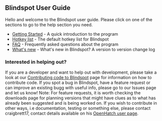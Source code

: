 ## Blindspot User Guide

Hello and welcome to the Blindspot user guide. Please click on one of the sections to go to the help section you need.

* [Getting Started](Getting-Started) - A quick introduction to the program
* [Hotkey list](Hotkey-list) - The default hotkey list for Blindspot
* [FAQ](FAQ) - Frequently asked questions about the program
* [What's new](What's-new) - What's new in Blindspot? A version to version change log

### Interested in helping out?

If you are a developer and want to help out with development, please take a look at our [Contributing code to Blindspot](Contributing-code-to-Blindspot) page for information on how to contribute code. 
If you spot a bug in Blindspot, have a feature request or can improve an existing bugg with useful info, please go to our Issues page and let us know! Note: For feature requests, it is worth checking the downloads page for planning versions that might have clues as to what has already been suggested and is being worked on.
If you wish to contribute in other ways, i.e documentation, testing or something else, please contact craigbrett17, contact details available on his [OpenHatch user page](http://openhatch.org/people/craigbrett17/).